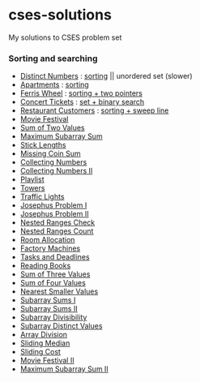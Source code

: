 # cses-solutions
My solutions to CSES problem set

### Sorting and searching
-   [Distinct Numbers](https://cses.fi/problemset/task/1621) : [sorting](sorting-and-searching/1621-distinct-numbers.cpp) || unordered set (slower)
-   [Apartments](https://cses.fi/problemset/task/1084) : [sorting](sorting-and-searching/1084-apartments.cpp)
-   [Ferris Wheel](https://cses.fi/problemset/task/1090) : [sorting + two pointers](sorting-and-searching/1090-ferris-wheel.cpp)
-   [Concert Tickets](https://cses.fi/problemset/task/1091) : [set + binary search](sorting-and-searching/1091-concert-tickets.cpp)
-   [Restaurant Customers](https://cses.fi/problemset/task/1619) : [sorting + sweep line](sorting-and-searching/1619-restaurant-customers.cpp)
-   [Movie Festival](https://cses.fi/problemset/task/1629)
-   [Sum of Two Values](https://cses.fi/problemset/task/1640)
-   [Maximum Subarray Sum](https://cses.fi/problemset/task/1643)
-   [Stick Lengths](https://cses.fi/problemset/task/1074)
-   [Missing Coin Sum](https://cses.fi/problemset/task/2183)
-   [Collecting Numbers](https://cses.fi/problemset/task/2216)
-   [Collecting Numbers II](https://cses.fi/problemset/task/2217)
-   [Playlist](https://cses.fi/problemset/task/1141)
-   [Towers](https://cses.fi/problemset/task/1073)
-   [Traffic Lights](https://cses.fi/problemset/task/1163)
-   [Josephus Problem I](https://cses.fi/problemset/task/2162)
-   [Josephus Problem II](https://cses.fi/problemset/task/2163)
-   [Nested Ranges Check](https://cses.fi/problemset/task/2168)
-   [Nested Ranges Count](https://cses.fi/problemset/task/2169)
-   [Room Allocation](https://cses.fi/problemset/task/1164)
-   [Factory Machines](https://cses.fi/problemset/task/1620)
-   [Tasks and Deadlines](https://cses.fi/problemset/task/1630)
-   [Reading Books](https://cses.fi/problemset/task/1631)
-   [Sum of Three Values](https://cses.fi/problemset/task/1641)
-   [Sum of Four Values](https://cses.fi/problemset/task/1642)
-   [Nearest Smaller Values](https://cses.fi/problemset/task/1645)
-   [Subarray Sums I](https://cses.fi/problemset/task/1660)
-   [Subarray Sums II](https://cses.fi/problemset/task/1661)
-   [Subarray Divisibility](https://cses.fi/problemset/task/1662)
-   [Subarray Distinct Values](https://cses.fi/problemset/task/2428)
-   [Array Division](https://cses.fi/problemset/task/1085)
-   [Sliding Median](https://cses.fi/problemset/task/1076)
-   [Sliding Cost](https://cses.fi/problemset/task/1077)
-   [Movie Festival II](https://cses.fi/problemset/task/1632)
-   [Maximum Subarray Sum II](https://cses.fi/problemset/task/1644)
